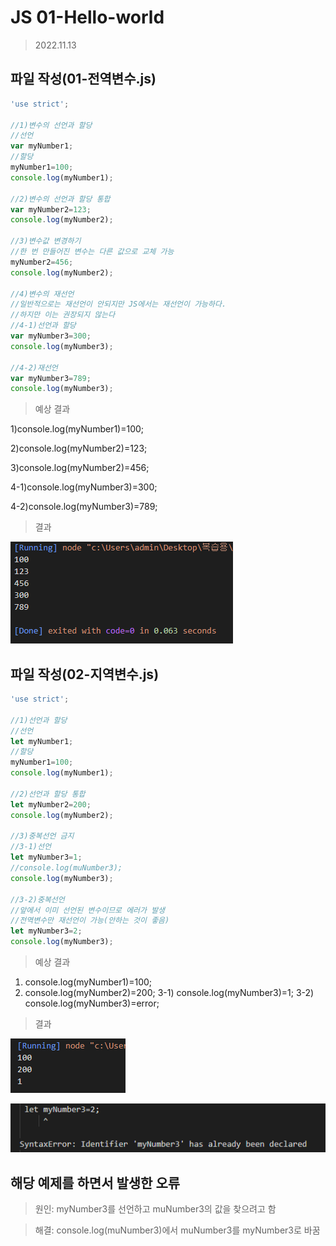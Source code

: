 # JS 01-Hello-world

> 2022.11.13

## 파일 작성(01-전역변수.js)
```javascript
'use strict';

//1)변수의 선언과 할당
//선언
var myNumber1;
//할당
myNumber1=100;
console.log(myNumber1);

//2)변수의 선언과 할당 통합
var myNumber2=123;
console.log(myNumber2);

//3)변수값 변경하기
//한 번 만들어진 변수는 다른 값으로 교체 가능
myNumber2=456;
console.log(myNumber2);

//4)변수의 재선언
//일반적으로는 재선언이 안되지만 JS에서는 재선언이 가능하다.
//하지만 이는 권장되지 않는다
//4-1)선언과 할당
var myNumber3=300;
console.log(myNumber3);

//4-2)재선언
var myNumber3=789;
console.log(myNumber3);
```

>예상 결과

1)console.log(myNumber1)=100;

2)console.log(myNumber2)=123;

3)console.log(myNumber2)=456;

4-1)console.log(myNumber3)=300;

4-2)console.log(myNumber3)=789;

>결과

![01](./01.png)


## 파일 작성(02-지역변수.js)
```javascript
'use strict';

//1)선언과 할당
//선언
let myNumber1;
//할당
myNumber1=100;
console.log(myNumber1);

//2)선언과 할당 통합
let myNumber2=200;
console.log(myNumber2);

//3)중복선언 금지
//3-1)선언
let myNumber3=1;
//console.log(muNumber3);
console.log(myNumber3);

//3-2)중복선언
//앞에서 이미 선언된 변수이므로 에러가 발생
//전역변수만 재선언이 가능(안하는 것이 좋음)
let myNumber3=2;
console.log(myNumber3);
```
>예상 결과

1) console.log(myNumber1)=100;
2) console.log(myNumber2)=200;
3-1) console.log(myNumber3)=1;
3-2) console.log(myNumber3)=error;

>결과

![02-1](./02-1.png)

![02-2](./02-2.png)

## 해당 예제를 하면서 발생한 오류
>원인: myNumber3를 선언하고 muNumber3의 값을 찾으려고 함

>해결: console.log(muNumber3)에서 muNumber3를 myNumber3로 바꿈